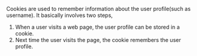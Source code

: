 
 Cookies are used to remember information about the user profile(such as username). It basically involves two steps,
 1. When a user visits a web page, the user profile can be stored in a cookie.
 2. Next time the user visits the page, the cookie remembers the user profile.
